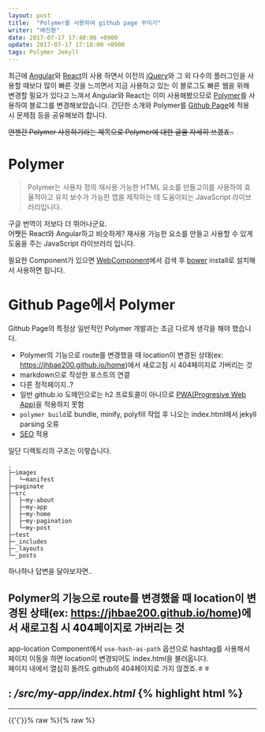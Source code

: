 ```yaml
---
layout: post
title:  "Polymer를 사용하여 github page 꾸미기"
writer: "배진환"
date: 2017-07-17 17:40:00 +0900
update: 2017-07-17 17:18:00 +0900
tags: Polymer Jekyll
---
```

최근에 [Angular][Angular]와 [React][React]의 사용 하면서 이전의 [jQuery][jQuery]와 그 외 다수의 플러그인을 사용할 때보다 많이 빠른 것을 느끼면서 지금 사용하고 있는 이 블로그도 빠른 웹을 위해 변경할 필요가 있다고 느껴서 Angular와 React는 이미 사용해봤으므로 [Polymer][Polymer]를 사용하여 블로그를 변경해보았습니다. 간단한 소개와  Polymer를 [Github Page][Github-Page]에 적용 시 문제점 등을 공유해보려 합니다.

~~언젠간 Polymer 사용하기라는 제목으로 Polymer에 대한 글을 자세히 쓰겠죠..~~

# Polymer
> Polymer는 사용자 정의 재사용 가능한 HTML 요소를 만들고이를 사용하여 효율적이고 유지
보수가 가능한 앱을 제작하는 데 도움이되는 JavaScript 라이브러리입니다.

구글 번역이 저보다 더 뛰어나군요.  
어쨋든 React와 Angular하고 비슷하게? 재사용 가능한 요소를 만들고 사용할 수 있게 도움을 주는 JavaScript 라이브러리 입니다.

필요한 Component가 있으면 [WebComponent][WebComponent]에서 검색 후 [bower][bower] install로 설치해서 사용하면 됩니다.

# Github Page에서 Polymer
Github Page의 특정상 일반적인 Polymer 개발과는 조금 다르게 생각을 해야 했습니다.

* Polymer의 기능으로 route를 변경했을 때 location이 변경된 상태(ex: https://jhbae200.github.io/home)에서 새로고침 시 404페이지로 가버리는 것
* markdown으로 작성한 포스트의 연결
* 다른 정적페이지..?
* 일반 github.io 도메인으로는 h2 프로토콜이 아니므로 [PWA(Progresive Web App)][PWA]을 적용하지 못함
* `polymer build`로 bundle, minify, polyfill 작업 후 나오는 index.html에서 jekyll parsing 오류
* [SEO][SEO] 적용

일단 디렉토리의 구조는 이렇습니다.

~~~~
.
├─images
│  └─manifest
├─paginate
├─src
│  ├─my-about
│  ├─my-app
│  ├─my-home
│  ├─my-pagination
│  └─my-post
├─test
├─_includes
├─_layouts
└─_posts
~~~~

하나하나 답변을 달아보자면..

## Polymer의 기능으로 route를 변경했을 때 location이 변경된 상태(ex: https://jhbae200.github.io/home)에서 새로고침 시 404페이지로 가버리는 것

app-location Component에서 `use-hash-as-path` 옵션으로 hashtag를 사용해서 페이지 이동을 하면 location이 변경되어도 index.html을 불러옵니다.  
페이지 내에서 열심히 돌려도 github의 404페이지로 가지 않겠죠.ㅎㅎ

: _/src/my-app/index.html_
{% highlight html %}
---
---
<link rel="import" href="/bower_components/polymer/polymer-element.html">
<link rel="import" href="/bower_components/app-layout/app-drawer/app-drawer.html">
<link rel="import" href="/bower_components/app-layout/app-drawer-layout/app-drawer-layout.html">
<link rel="import" href="/bower_components/app-layout/app-header/app-header.html">
<link rel="import" href="/bower_components/app-layout/app-header-layout/app-header-layout.html">
<link rel="import" href="/bower_components/app-layout/app-scroll-effects/app-scroll-effects.html">
<link rel="import" href="/bower_components/app-layout/app-toolbar/app-toolbar.html">
<link rel="import" href="/bower_components/app-route/app-location.html">
<link rel="import" href="/bower_components/app-route/app-route.html">
<link rel="import" href="/bower_components/iron-pages/iron-pages.html">
<link rel="import" href="/bower_components/iron-icon/iron-icon.html">
<link rel="import" href="/bower_components/iron-selector/iron-selector.html">
<link rel="import" href="/bower_components/paper-icon-button/paper-icon-button.html">

<link rel="import" href="/src/shared-styles.html">
<link rel="import" href="/src/my-icons.html">
<link rel="import" href="/src/my-search-bar.html">
<link rel="import" href="/src/my-snackbar.html">

<link rel="lazy-import" href="/src/my-home/index.html">
<link rel="lazy-import" href="/src/my-post/index.html">
<link rel="lazy-import" href="/src/my-about/index.html">
<link rel="lazy-import" href="/src/my-view404.html">
<link rel="import" href="/src/my-network-warning.html">

<dom-module id="my-app">
{{'{'}}% raw %}{% raw %}
    <template>
        <style include="shared-styles">
          /*
          something css code
          */
        </style>
        <app-location route="{{route}}" use-hash-as-path=""></app-location>
        <app-route
                route="{{route}}"
                pattern="!/:page"
                data="{{routeData}}"
                tail="{{subroute}}"></app-route>

        <app-drawer-layout fullbleed>
            <!-- Drawer content -->
            <app-drawer id="drawer" slot="drawer">
                <app-toolbar>Menu</app-toolbar>
                <iron-selector selected="[[routeData.page]]" attr-for-selected="name" class="drawer-list"
                               role="navigation">
                    <a name="home" href="#!/home/">
                        <iron-icon icon="my-icons:home"></iron-icon>
                        Home</a>
                    <a name="about" href="#!/about">
                        <iron-icon icon="my-icons:person"></iron-icon>
                        About</a>
                    <a name="feed" href="/feed.xml" target="_blank">
                        <iron-icon icon="my-icons:rss-feed"></iron-icon>
                        Rss Feed</a>
                    <hr>
                    {% endraw %}{{'{'}}% endraw %}{% raw %}
                    {% if site.github_username %}
                    <a name="github" href="https://github.com/{{site.github_username}}">
                        <iron-icon icon="my-icons:github"></iron-icon>
                        Github</a>
                    {% endif %}
                    {% if site.email %}
                    <a name="email" href="mailto:{{site.email}}">
                        <iron-icon icon="my-icons:email"></iron-icon>
                        Email</a>
                    {% endif %}
                    {% endraw %}{{'{'}}% raw %}{% raw %}
                    <hr>
                    <div class="copyright">© 2016, Jinhwan Bae</div>
                </iron-selector>
            </app-drawer>

            <!-- Main content -->
            <app-header-layout has-scrolling-region>

                <app-header slot="header" condenses reveals effects="waterfall">
                    <app-toolbar>
                        <paper-icon-button icon="my-icons:menu" drawer-toggle></paper-icon-button>
                        <div main-title>{% endraw %}{{ site.title }}{% raw %}</div>
                        <my-search-bar active="{{searchActive}}"></my-search-bar>
                    </app-toolbar>
                </app-header>

                <iron-pages
                        selected="[[page]]"
                        attr-for-selected="name"
                        fallback-selection="view404"
                        role="main"
                        selected-attribute="selected">
                    <my-home name="home" route="[[subroute]]"></my-home>
                    <my-post name="post" route="[[subroute]]"></my-post>
                    <my-about name="about"></my-about>
                    <my-view404 name="view404"></my-view404>
                    <my-network-warning name="network-warning"></my-network-warning>
                </iron-pages>
            </app-header-layout>
        </app-drawer-layout>
    </template>
    {% endraw %}{{'{'}}% endraw %}
    <script>
        class MyApp extends Polymer.Element {

            static get is() {
                return 'my-app';
            }

            static get properties() {
                return {
                    page: {
                        type: String,
                        reflectToAttribute: true,
                        observer: '_pageChanged',
                    },
                    oldPage: {
                        type: String,
                    },
                    rootPattern: String,
                    routeData: Object,
                    subroute: String,
                    searchActive: {
                        type: Boolean,
                    },
                };
            }

            static get observers() {
                return [
                    '_routePageChanged(routeData.page)',
                ];
            }

            constructor() {
                super();
                window.performance && performance.mark && performance.mark('my-app.created');
            }

            ready() {
                super.ready();
                // listen for online/offline
                Polymer.RenderStatus.afterNextRender(this, () => {
                    window.addEventListener('online', (e)=>this._notifyNetworkStatus(e));
                    window.addEventListener('offline', (e)=>this._notifyNetworkStatus(e));
                });
            }

            _notifyNetworkStatus() {
                let oldOffline = this.offline;
                this.offline = !navigator.onLine;
                // Show the snackbar if the user is offline when starting a new session
                // or if the network status changed.
                if (this.offline || (!this.offline && oldOffline === true)) {
                    if (!this._networkSnackbar) {
                        this._networkSnackbar = document.createElement('my-snackbar');
                        this.root.appendChild(this._networkSnackbar);
                    }
                    this._networkSnackbar.innerHTML = this.offline ?
                        'You are offline' : 'You are online';
                    this._networkSnackbar.open();
                }
                if (this.offline === false) {
                    this.page = this.oldPage;
                }
            }

            _routePageChanged(page) {
                this.searchActive = false;
                if (page === undefined) {
                    this.set('route.path', '!/home/');
                    this.page = 'home';
                } else {
                    this.page = page || 'home';
                }
            }

            _pageChanged(page) {
                if (this.offline === true || this.page === 'network-warning') {
                    if (this.page !== 'network-warning') {
                        this.oldPage = this.page;
                    }
                    this.page = 'network-warning';
                    return;
                }
                let resolvedPageUrl = this.resolveUrl('/src/my-' + page + '/');
                Polymer.importHref(
                    resolvedPageUrl,
                    null,
                    this._showErrorPage.bind(this),
                    true);
            }


            _showErrorPage() {
                this.page = 'view404';
            }
        }

        window.customElements.define(MyApp.is, MyApp);
    </script>
</dom-module>
{% endhighlight %}

## markdown으로 작성한 포스트의 연결

markdown으로 작성한 포스트의 layout을 json 형식으로 바꿔버렸습니다.  
content에 워낙 다양한 내용이 있어서 그런지 자꾸 parsing 오류가 나길래 url_encode 해서 화면에 표시할 때 decode 했습니다.

: _/_layouts/post.html_
{% highlight JSON %}
{% raw %}
---
---
{
    "title": "{{ page.title | escape }}",
    "date": "{{ page.date | date: '%Y-%m-%d %H:%M KST' }}",
    "modify": "{{ page.update | date: '%Y-%m-%d %H:%M KST' }}",
    "content": "{{ content | url_encode }}",
    "description": "{{ post.content | strip_html | truncatewords: 70 | url_encode }}",
    "url": "{{ page.url }}",
    "writer": "{{ page.writer | escape }}",
    "tags": ["{{ page.tags | join: '","' }}"]
}
{% endraw %}
{% endhighlight %}

그 후 my-post라는 Component를 만들어주고 `app-route`와 `iron-ajax`를 사용하여 post를 가져왔습니다.

: _/src/my-post/index.html_
{% highlight html %}
{% raw %}
<link rel="import" href="/bower_components/polymer/polymer-element.html">
<link rel="import" href="/bower_components/paper-card/paper-card.html">
<link rel="import" href="/bower_components/paper-styles/paper-styles.html">
<link rel="import" href="/bower_components/paper-button/paper-button.html">
<link rel="import" href="/bower_components/app-route/app-route.html">
<link rel="import" href="/bower_components/iron-ajax/iron-ajax.html">

<link rel="import" href="/src/shared-styles.html">

<dom-module id="my-post">
    <template>
        <style include="shared-styles">
            /*
            something css code
            */
        </style>
        <app-route
                route="{{route}}"
                pattern="/:year/:month/:day/:title/"></app-route>
        <iron-ajax auto url="{{page}}" handle-as="json"
                   last-response="{{response}}" on-error="_onError" on-response="_onSuccess"></iron-ajax>
        <paper-card>
            <div class="card-content">
                <div class="post-header"><h1>[[ response.title ]]</h1></div>
                <div class="post-info">
                    <span class="user">[[ response.writer ]]</span><br>
                    <span class="date">[[ response.date ]]</span><br>
                    <span class="modify">Last Update: [[ response.modify ]]</span>
                </div>
                <div id="post-content"></div>
            </div>
        </paper-card>
    </template>
    <script>
        class MyPost extends Polymer.Element {
            static get is() {
                return 'my-post';
            }

            static get properties() {
                return {
                    page: {
                        type: String,
                        reflectToAttribute: true,
                    },
                    route: Object,
                    response: Object,
                    selected: {
                        type: Boolean,
                        value: false,
                        observer: '_selectedChanged',
                    },
                };
            }

            static get observers() {
                return [
                    '_routePageChanged(route.path)',
                ];
            }

            _routePageChanged(page) {
                if (this.route.prefix !== '!/post') {
                    return;
                }
                this.page = '/post' + page;
            }

            _onError() {
                document.querySelector('my-app').page = 'view404';
            }

            _onSuccess() {
                if (this.response) {
                    let data = this.response.content.replace(/\+/g, '%20');
                    let html = decodeURIComponent(data);
                    this.$['post-content'].innerHTML = html;
                }
                this._selectedChanged();
            }

            _selectedChanged() {
                if (this.response) {
                    document.querySelector('title').innerHTML = this.response.title;
                    document.querySelector('meta[name="description"]').content = this.response.description;
                    document.querySelector('meta[property="og:title"]').content = this.response.title;
                    document.querySelector('meta[property="og:description"]').content = this.response.description;
                    document.querySelector('meta[property="og:url"]').content = '{{ site.url }}{{ site.baseurl }}/#!' + this.response.url;
                }
            }
        }

        window.customElements.define(MyPost.is, MyPost);
    </script>
</dom-module>
{% endraw %}
{% endhighlight %}

## 다른 정적페이지 연결

다른 정적페이지의 연결은 다른 정적페이지의 layout을 WebComponent로 만들면 됩니다. 저는 about페이지 하나만 필요하므로 about으로 고정되어있지만 template을 이용해서 각각에 Component로 만들 수는 있습니다.

: _/_layouts/about.html_
{% highlight html %}
{% raw %}
---
---
<link rel="import" href="/bower_components/polymer/polymer-element.html">
<link rel="import" href="/bower_components/paper-card/paper-card.html">
<link rel="import" href="/bower_components/paper-styles/paper-styles.html">
<link rel="import" href="/bower_components/paper-button/paper-button.html">

<link rel="import" href="/src/shared-styles.html">

<dom-module id="my-about">
    <template>
        <style include="shared-styles">
            :host {
                display: block;

                padding: 10px;
            }

            paper-card {
                width: 100%;
            }

            .post-info .date {
                color: var(--paper-grey-600);
            }
        </style>
        <paper-card>
            <div class="card-content">
                <div class="post-header"><h1>{{ page.title }}</h1></div>
                <div class="post-info">
                    <span class="date">Last Update: {{ page.update | date: '%Y-%m-%d %H:%M KST' }}</span><br>
                </div>
                <div id="post-content">{{ content }}</div>
            </div>
        </paper-card>
    </template>
    <script>
        class MyAbout extends Polymer.Element {
            static get is() {
                return 'my-about';
            }

            static get properties() {
                return {
                    selected: {
                        type: Boolean,
                        value: false,
                        observer: '_selectedChanged',
                    },
                };
            }

            _selectedChanged() {
                let title = '{{ page.title }} | {{ site.title }}';
                let description = `{{ site.description }}`;
                document.querySelector('title').innerHTML = title;
                document.querySelector('meta[name="description"]').content = description;
                document.querySelector('meta[property="og:title"]').content = title;
                document.querySelector('meta[property="og:description"]').content = description;
                document.querySelector('meta[property="og:url"]').content = '{{ site.url }}{{ site.baseurl }}/#!/about';
            }
        }

        window.customElements.define(MyAbout.is, MyAbout);
    </script>
</dom-module>
{% endraw %}
{% endhighlight %}

## PWA 적용

github.io를 그대로 사용한다면 github.io가 h2를 지원해주길 ~~우주에 바랄~~ 바랄 수밖에 없습니다.  
[CloudFlare][CloudFlare]를 사용하여 Github Page에 도메인을 연결하면 된다고는 합니다. 아직 이 블로그에는 적용 전이기 때문에 만약 적용하게 된다면 다시 포스팅이 되겠죠..
참고하실 사이트입니다.  
[https://blog.cloudflare.com/secure-and-fast-github-pages-with-cloudflare/][Github-Page-CloudFlare]

## `polymer build`작업 후 jekyll parsing 오류

polymer로 다 작성 후 `polymer bulid`로 빌드하고 빌드된 파일을 기반으로 app을 실행해보니 polyfill에서 `{{'{%'}}` 또는 `{{'{{'}}`을 포함하고 있어서 그런지 Jekyll에서 parsing error가 발생합니다. glup으로 수동 빌드를 만들어 사용하였습니다.

가능한 polymer cli의 build를 따라가고 싶었으므로 polymer cli의 소스를 이용했습니다.  
먼저 상단의 jekyll의 머리말을 뗴어내고 minify, bundling, compile등의 모든 작업을 거친 뒤 다시 jekyll의 머리말을 붙인다음
jekyll에서 parsing 오류가 나지 않도록 파일들을 검사하여 <html> 앞에 {{'{'}}% raw %}를 붙이고 이후 만나는 {{'{'}}% raw %}앞에  {{'{'}}% endraw %}를 붙였습니다.

: _lib/jekyllSplitter.js_

{% highlight js %}
/**
 * Created by Jinhwan on 2017-07-19.
 */

var __awaiter = (this && this.__awaiter) || function (thisArg, _arguments, P, generator) {
    return new (P || (P = Promise))(function (resolve, reject) {
        function fulfilled(value) { try { step(generator.next(value)); } catch (e) { reject(e); } }
        function rejected(value) { try { step(generator["throw"](value)); } catch (e) { reject(e); } }
        function step(result) { result.done ? resolve(result.value) : new P(function (resolve) { resolve(result.value); }).then(fulfilled, rejected); }
        step((generator = generator.apply(thisArg, _arguments || [])).next());
    });
};
var __asyncValues = (this && this.__asyncIterator) || function (o) {
    if (!Symbol.asyncIterator) throw new TypeError("Symbol.asyncIterator is not defined.");
    var m = o[Symbol.asyncIterator];
    return m ? m.call(o) : typeof __values === "function" ? __values(o) : o[Symbol.iterator]();
};
var __await = (this && this.__await) || function (v) { return this instanceof __await ? (this.v = v, this) : new __await(v); }
var __asyncGenerator = (this && this.__asyncGenerator) || function (thisArg, _arguments, generator) {
    if (!Symbol.asyncIterator) throw new TypeError("Symbol.asyncIterator is not defined.");
    var g = generator.apply(thisArg, _arguments || []), i, q = [];
    return i = {}, verb("next"), verb("throw"), verb("return"), i[Symbol.asyncIterator] = function () { return this; }, i;
    function verb(n) { if (g[n]) i[n] = function (v) { return new Promise(function (a, b) { q.push([n, v, a, b]) > 1 || resume(n, v); }); }; }
    function resume(n, v) { try { step(g[n](v)); } catch (e) { settle(q[0][3], e); } }
    function step(r) { r.value instanceof __await ? Promise.resolve(r.value.v).then(fulfill, reject) : settle(q[0][2], r);  }
    function fulfill(value) { resume("next", value); }
    function reject(value) { resume("throw", value); }
    function settle(f, v) { if (f(v), q.shift(), q.length) resume(q[0][0], q[0][1]); }
};
Object.defineProperty(exports, "__esModule", { value: true });

const streams_1 = require('polymer-build/lib/streams');
const osPath = require("path");

class JekyllSplitter {
    constructor() {
        this._jekyllTagMap = new Map();
    }

    split() {
        return new JekyllSplit(this);
    }

    rejoin() {
        return new JekyllJoin(this);
    }


    getJekyllTag(key) {
        return this._jekyllTagMap.get(key);
    }

    setJekyllTag(key, value) {
        this._jekyllTagMap.set(key, value);
    }
}
exports.JekyllSplitter = JekyllSplitter;

class JekyllSplit extends streams_1.AsyncTransformStream {
    constructor(splitter) {
        super({ objectMode: true });
        this._state = splitter;
    }
    _transformIter(files) {
        return __asyncGenerator(this, arguments, function* _transformIter_1() {
            try {
                for (var files_1 = __asyncValues(files), files_1_1; files_1_1 = yield __await(files_1.next()), !files_1_1.done;) {
                    const file = yield __await(files_1_1.value);
                    const filePath = osPath.normalize(file.path);
                    if (!(file.contents && filePath.endsWith('.html'))) {
                        yield file;
                        continue;
                    }
                    let contents = yield __await(streams_1.getFileContents(file));
                    const jekyllTag = getJekyllTag(contents);
                    this._state.setJekyllTag(file.path, jekyllTag);
                    if (jekyllTag) {
                        contents = contents.substring(jekyllTag.length);
                    }
                    file.contents = new Buffer(contents);

                    yield file;
                }
            }
            catch (e_1_1) { e_1 = { error: e_1_1 }; }
            finally {
                try {
                    if (files_1_1 && !files_1_1.done && (_a = files_1.return)) yield __await(_a.call(files_1));
                }
                finally { if (e_1) throw e_1.error; }
            }
            var e_1, _a;
        });
    }
}

class JekyllJoin extends streams_1.AsyncTransformStream {
    constructor(splitter) {
        super({ objectMode: true });
        this._state = splitter;
    }
    _transformIter(files) {
        return __asyncGenerator(this, arguments, function* _transformIter_1() {
            try {
                for (var files_1 = __asyncValues(files), files_1_1; files_1_1 = yield __await(files_1.next()), !files_1_1.done;) {
                    const file = yield __await(files_1_1.value);
                    const filePath = osPath.normalize(file.path);
                    if (!(file.contents && filePath.endsWith('.html'))) {
                        yield file;
                        continue;
                    }
                    let contents = yield __await(streams_1.getFileContents(file));
                    const jekyllTag = this._state.getJekyllTag(file.path);
                    if (jekyllTag) {
                        contents = jekyllTag + '\n' + contents;
                        file.contents = new Buffer(contents);
                    }
                    yield file;
                }
            }
            catch (e_1_1) { e_1 = { error: e_1_1 }; }
            finally {
                try {
                    if (files_1_1 && !files_1_1.done && (_a = files_1.return)) yield __await(_a.call(files_1));
                }
                finally { if (e_1) throw e_1.error; }
            }
            var e_1, _a;
        });
    }
}

const jekyllTagRegex = /^---(\n|\r|\n\r|\r\n)(\w*\:.*.(\n|\r|\n\r|\r\n))*---/;
exports.jekyllTagRegex = jekyllTagRegex;

function getJekyllTag(html) {
    const jekyllTag = html.match(jekyllTagRegex);
    if (jekyllTag) {
        return jekyllTag[0];
    }
    return null;
}

exports.getJekyllTag = getJekyllTag;
{% endhighlight %}

: _lib/appendRaw.js_
{% highlight js %}
/**
 * Created by Jinhwan on 2017-07-19.
 */

const stream_1 = require("stream");

const bundleRegex = /<html>/;
const rawRegex = /{{'{'}}%( )?raw( )?%}/;
const jekyllTagRegex = require("./jekyllSplitter").jekyllTagRegex;

class AppendRawTransform extends stream_1.Transform {
    constructor(optimizerName, optimizer, optimizerOptions) {
        super({ objectMode: true });
        this.optimizer = optimizer;
        this.optimizerName = optimizerName;
        this.optimizerOptions = optimizerOptions || {};
    }
    _transform(file, _encoding, callback) {
        if (file.contents) {
            try {
                let contents = file.contents.toString();
                if (contents.search(jekyllTagRegex) === -1 || contents.search(rawRegex) === -1) {
                    callback(null, file);
                    return;
                }
                contents = contents.replace(rawRegex, '{{'{'}}% endraw %}{{'{'}}% raw %}').replace(bundleRegex, '{{'{'}}% raw %}<html>');
                file.contents = new Buffer(contents);
            }
            catch (error) {
                logger.warn(`${this.optimizerName}: Unable to optimize ${file.path}`, { err: error.message || error });
            }
        }
        callback(null, file);
    }
}
exports.AppendRawTransform = AppendRawTransform;
{% endhighlight %}

: _src/guipfile.js_

{% highlight js %}
/**
 * Created by Jinhwan on 2017-07-18.
 */
'use strict';

const del = require('del');
const gulp = require('gulp');
const mergeStream = require('merge-stream');
const polymerBuild = require('polymer-build');

const swPrecacheConfig = require('./sw-precache-config.js');
const polymerJson = require('./polymer.json');
const options = polymerJson.builds[0];
const optimizeOptions = {
    css: options.css,
    js: options.js,
    html: options.html
};
const polymerProject = new polymerBuild.PolymerProject(polymerJson);
const buildDirectory = 'build';
const getOptimizeStreams = require('../lib/optimize-stream').getOptimizeStreams;
const JekyllSplitter = require('../lib/jekyllSplitter').JekyllSplitter;
const AppendRawTransform = require("../lib/appendRaw").AppendRawTransform;

/**
 * Waits for the given ReadableStream
 */
function waitFor(stream) {
    return new Promise((resolve, reject) => {
        stream.on('end', resolve);
        stream.on('error', reject);
    });
}

function pipeStreams(streams) {
    return Array.prototype.concat.apply([], streams)
        .reduce((a, b) => {
            return a.pipe(b);
        });
}

function build() {
    return new Promise((resolve, reject) => { // eslint-disable-line no-unused-vars

        // Okay, so first thing we do is clear the build directory
        console.log(`Deleting ${buildDirectory} directory...`);
        del([buildDirectory])
            .then(() => {
                const stream = gulp.src(options.passingPattern, {base: '.'}).pipe(gulp.dest(buildDirectory));
                return waitFor(stream);
            })
            .then(() => {
                // Let's start by getting your source files. These are all the files
                // in your `src/` directory, or those that match your polymer.json
                // "sources"  property if you provided one.
                const sourcesStream = polymerBuild.forkStream(polymerProject.sources());
                const depsStream = polymerBuild.forkStream(polymerProject.dependencies());
                const htmlSplitter = new polymerBuild.HtmlSplitter();
                const jekyllSplitter = new JekyllSplitter();

                let buildStream = pipeStreams([
                    mergeStream(sourcesStream, depsStream),
                    jekyllSplitter.split(),
                    htmlSplitter.split(),
                    getOptimizeStreams(optimizeOptions),
                    htmlSplitter.rejoin(),
                ])
                    .once('data', () => {
                        console.log('building...');
                    });


                const compiledToES5 = !!(optimizeOptions.js && optimizeOptions.js.compile);
                if (compiledToES5) {
                    buildStream = buildStream.pipe(polymerProject.addBabelHelpersInEntrypoint())
                        .pipe(polymerProject.addCustomElementsEs5Adapter());
                }

                const bundled = !!(options.bundle);
                if (bundled && typeof options.bundle === 'object') {
                    buildStream = buildStream.pipe(polymerProject.bundler(options.bundle));
                } else if (bundled) {
                    buildStream = buildStream.pipe(polymerProject.bundler());
                }

                if (options.addPushManifest) {
                    buildStream = buildStream.pipe(polymerProject.addPushManifest());
                }

                buildStream = buildStream.pipe(jekyllSplitter.rejoin());
                buildStream = buildStream.pipe(new AppendRawTransform());

                buildStream = buildStream.pipe(gulp.dest(buildDirectory));
                return waitFor(buildStream);
            })
            .then(() => {
                if (options.addServiceWorker) {
                    // Okay, now let's generate the Service Worker
                    console.log('Generating the Service Worker...');
                    return polymerBuild.addServiceWorker({
                        project: polymerProject,
                        buildRoot: buildDirectory,
                        bundled: !!(options.bundle),
                        //TODO: 2017-07-18 polymer.json 따라가지 않음.
                        swPrecacheConfig: swPrecacheConfig
                    });
                }
            })
            .then(() => {
                // You did it!
                console.log('Build complete!');
                resolve();
            });
    });
}

gulp.task('build', build);
{% endhighlight %}

이후 package.json의 script에 build항목을 추가했습니다.
`"build": "gulp build --gulpfile src/gulpfile.js"`


## SEO 적용

Poylmer는 JavaScript기반의 라이브러리이기 때문에 JavaScript를 실행하지 않는 검색 엔진은 최적화가 불가능 합니다. [server-side-rendering][server-side-rendering]이 지원된다면 앞으론 가능성이 있겠으나 정적페이지인 Github Page에선.. (절래절래)

그래도 구글은 JavaScript를 실행하기 때문에 SEO에 필요한 몇 가지를 Component가 보여질 때 바꿔주면 됩니다.  
iron-pages를 사용하고 있으니 iron-pages의 Attribute로 `selected-attribute="selected"`를 사용하여 각각 Component에서 Attribute Event를 잡을 수 있도록 합니다. 해당 Component에 properties에
~~~~
selected: {
    type: Boolean,
    value: false,
    observer: '_selectedChanged',
},
~~~~
를 추가 하고 `_selectedChanged` 함수에 title과 meta tag들의 값들을 수정합니다.

{% highlight javascript %}
_selectedChanged() {
    if (this.response) {
        document.querySelector('title').innerHTML = this.response.title;
        document.querySelector('meta[name="description"]').content = this.response.description;
        document.querySelector('meta[property="og:title"]').content = this.response.title;
        document.querySelector('meta[property="og:description"]').content = this.response.description;
        document.querySelector('meta[property="og:url"]').content = '{{ site.url }}{{ site.baseurl }}/#!' + this.response.url;
    }
}
{% endhighlight %}

`iron-ajax`의 `last-response`으로 `response`를 지정해서 `this.response`를 사용 중입니다. `response`에서 가져온 정보를 기반으로 title과 meta tag값을 수정하면 일단은 페이지 노출은 될 수 있겠죠..
이후로 sitemap, rss-feed를 만들어 검색엔진에 제출하면 검색엔진은 더 정확하게 크롤링을 할 수 있을겁니다.

의욕만 된다면 PWA적용 후 블로그 글을 읽다 중간에 나갔을 때 마지막 블로그 글 위치로 이동할 수 있게 하는 기능이라든지 검색 기능, 새 글 등록 시 Notification등을 구현하고 싶은데 맘이 안 따라주는 것 같습니다. ㅎㅎㅎㅎㅎ  
천천히 블로그를 업데이트할 테니 이 블로그에 사용한 build전의 소스는 [polymer-jekyll][polymer-jekyll]에 있습니다.

[Angular]: https://angular.io/
[React]: https://facebook.github.io/react/
[jQuery]: https://jquery.com/
[Polymer]: https://www.polymer-project.org/
[Github-Page]: https://pages.github.com/
[WebComponent]: https://www.webcomponents.org/
[bower]: https://bower.io/
[SEO]: https://ko.wikipedia.org/wiki/%EA%B2%80%EC%83%89_%EC%97%94%EC%A7%84_%EC%B5%9C%EC%A0%81%ED%99%94
[PWA]: https://developers.google.com/web/progressive-web-apps/
[CloudFlare]: https://www.cloudflare.com/
[Github-Page-CloudFlare]: https://blog.cloudflare.com/secure-and-fast-github-pages-with-cloudflare/
[server-side-rendering]: https://github.com/Polymer/polymer/issues/3955
[polymer-jekyll]: https://github.com/jhbae200/polymer-jekyll
